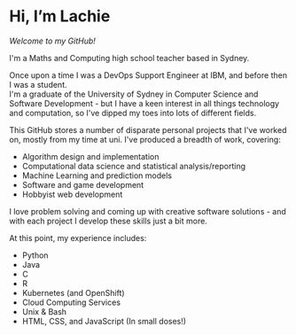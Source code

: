 # Hi, I’m Lachie
_*Welcome to my GitHub!*_

I'm a Maths and Computing high school teacher based in Sydney.  

Once upon a time I was a DevOps Support Engineer at IBM, and before then I was a student.  
I'm a graduate of the University of Sydney in Computer Science and Software Development - but I have a keen interest in all things technology and computation, so I've dipped my toes into lots of different fields.

This GitHub stores a number of disparate personal projects that I've worked on, mostly from my time at uni.
I've produced a breadth of work, covering:
- Algorithm design and implementation
- Computational data science and statistical analysis/reporting
- Machine Learning and prediction models
- Software and game development
- Hobbyist web development

I love problem solving and coming up with creative software solutions - and with each project I develop these skills just a bit more. 

At this point, my experience includes:  
- Python
- Java
- C
- R
- Kubernetes (and OpenShift)
- Cloud Computing Services
- Unix & Bash
- HTML, CSS, and JavaScript (In small doses!)

